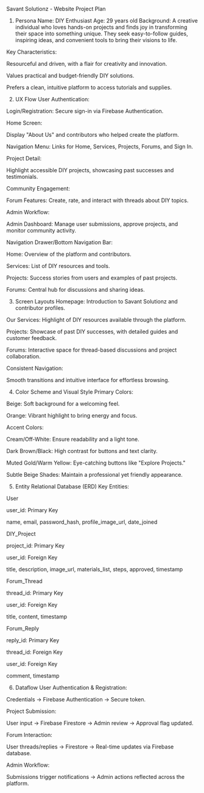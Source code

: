 Savant Solutionz - Website Project Plan
1. Persona
Name: DIY Enthusiast Age: 29 years old Background: A creative individual who loves hands-on projects and finds joy in transforming their space into something unique. They seek easy-to-follow guides, inspiring ideas, and convenient tools to bring their visions to life.

Key Characteristics:

Resourceful and driven, with a flair for creativity and innovation.

Values practical and budget-friendly DIY solutions.

Prefers a clean, intuitive platform to access tutorials and supplies.

2. UX Flow
User Authentication:

Login/Registration: Secure sign-in via Firebase Authentication.

Home Screen:

Display "About Us" and contributors who helped create the platform.

Navigation Menu: Links for Home, Services, Projects, Forums, and Sign In.

Project Detail:

Highlight accessible DIY projects, showcasing past successes and testimonials.

Community Engagement:

Forum Features: Create, rate, and interact with threads about DIY topics.

Admin Workflow:

Admin Dashboard: Manage user submissions, approve projects, and monitor community activity.

Navigation Drawer/Bottom Navigation Bar:

Home: Overview of the platform and contributors.

Services: List of DIY resources and tools.

Projects: Success stories from users and examples of past projects.

Forums: Central hub for discussions and sharing ideas.

3. Screen Layouts
Homepage: Introduction to Savant Solutionz and contributor profiles.

Our Services: Highlight of DIY resources available through the platform.

Projects: Showcase of past DIY successes, with detailed guides and customer feedback.

Forums: Interactive space for thread-based discussions and project collaboration.

Consistent Navigation:

Smooth transitions and intuitive interface for effortless browsing.

4. Color Scheme and Visual Style
Primary Colors:

Beige: Soft background for a welcoming feel.

Orange: Vibrant highlight to bring energy and focus.

Accent Colors:

Cream/Off-White: Ensure readability and a light tone.

Dark Brown/Black: High contrast for buttons and text clarity.

Muted Gold/Warm Yellow: Eye-catching buttons like "Explore Projects."

Subtle Beige Shades: Maintain a professional yet friendly appearance.

5. Entity Relational Database (ERD)
Key Entities:

User

user_id: Primary Key

name, email, password_hash, profile_image_url, date_joined

DIY_Project

project_id: Primary Key

user_id: Foreign Key

title, description, image_url, materials_list, steps, approved, timestamp

Forum_Thread

thread_id: Primary Key

user_id: Foreign Key

title, content, timestamp

Forum_Reply

reply_id: Primary Key

thread_id: Foreign Key

user_id: Foreign Key

comment, timestamp

6. Dataflow
User Authentication & Registration:

Credentials → Firebase Authentication → Secure token.

Project Submission:

User input → Firebase Firestore → Admin review → Approval flag updated.

Forum Interaction:

User threads/replies → Firestore → Real-time updates via Firebase database.

Admin Workflow:

Submissions trigger notifications → Admin actions reflected across the platform.